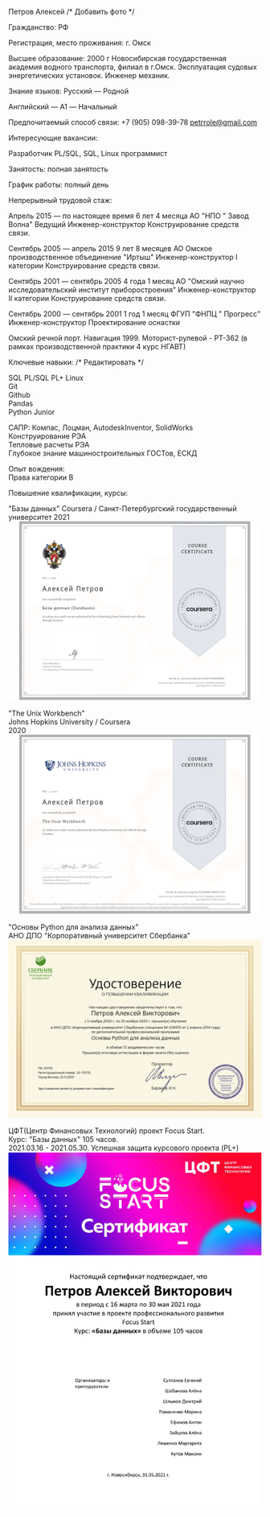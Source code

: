 
Петров Алексей
/* Добавить фото */

Гражданство: РФ

Регистрация, место проживания: г. Омск
 
Высшее образование: 
2000 г
Новосибирская государственная академия водного транспорта, филиал в г.Омск.
Эксплуатация судовых энергетических установок. Инженер механик.

Знание языков:
Русский — Родной

Английский — A1 — Начальный



Предпочитаемый способ связи:
 +7 (905) 098-39-78
petrrole@gmail.com


Интересующие вакансии:


Разработчик PL/SQL, SQL, Linux программист



Занятость: полная занятость

График работы: полный день



Непрерывный трудовой стаж:

Апрель 2015 — по настоящее время
6 лет 4 месяца
АО "НПО " Завод Волна"
Ведущий Инженер-конструктор
Конструирование средств связи.

Сентябрь 2005 — апрель 2015
9 лет 8 месяцев
АО Омское производственное объединение "Иртыш"
Инженер-конструктор I категории
Конструирование средств связи.

Сентябрь 2001 — сентябрь 2005
4 года 1 месяц
АО "Омский научно исследовательский институт приборостроения"
Инженер-конструктор II категории
Конструирование средств связи.

Сентябрь 2000 — сентябрь 2001
1 год 1 месяц
ФГУП "ФНПЦ " Прогресс"
Инженер-конструктор
Проектирование оснастки

Омский речной порт. Навигация 1999. 
Моторист-рулевой - РТ-362 (в рамках производственной практики 4 курс НГАВТ)


Ключевые навыки: /* Редактировать */


SQL
PL/SQL
PL+
Linux  
Git  
Github  
Pandas  
Python Junior

САПР: Компас, Лоцман, AutodeskInventor, SolidWorks  
Конструирование РЭА  
Тепловые расчеты РЭА  
Глубокое знание машиностроительных ГОСТов, ЕСКД  

Опыт вождения:  
Права категории B


Повышение квалификации, курсы:

"Базы данных"
Coursera / Санкт-Петербургский государственный университет
2021  
![spb_DB](Images/Coursera%20RYYFZR44B9NY.png)  

"The Unix Workbench"  
Johns Hopkins University / Coursera  
2020  
![UNIX](Images/Coursera%20NWMV7BWX77AR.png)  


"Основы Python для анализа данных"  
АНО ДПО "Корпоративный университет Сбербанка"  
![SBRF Pandas](Images/dip_python_pandas.png)  

ЦФТ(Центр Финансовых Технологий) проект Focus Start.  
Курс: "Базы данных" 105 часов.  
2021.03.16 - 2021.05.30. Успешная защита курсового проекта (PL+)  
![PL+](https://github.com/Petrrole/Resume/blob/master/Images/%D0%A1%D0%B5%D1%80%D1%82%D0%B8%D1%84%D0%B8%D0%BA%D0%B0%D1%82_%D0%9F%D0%B5%D1%82%D1%80%D0%BE%D0%B2%20%D0%90%D0%BB%D0%B5%D0%BA%D1%81%D0%B5%D0%B9.png)  


